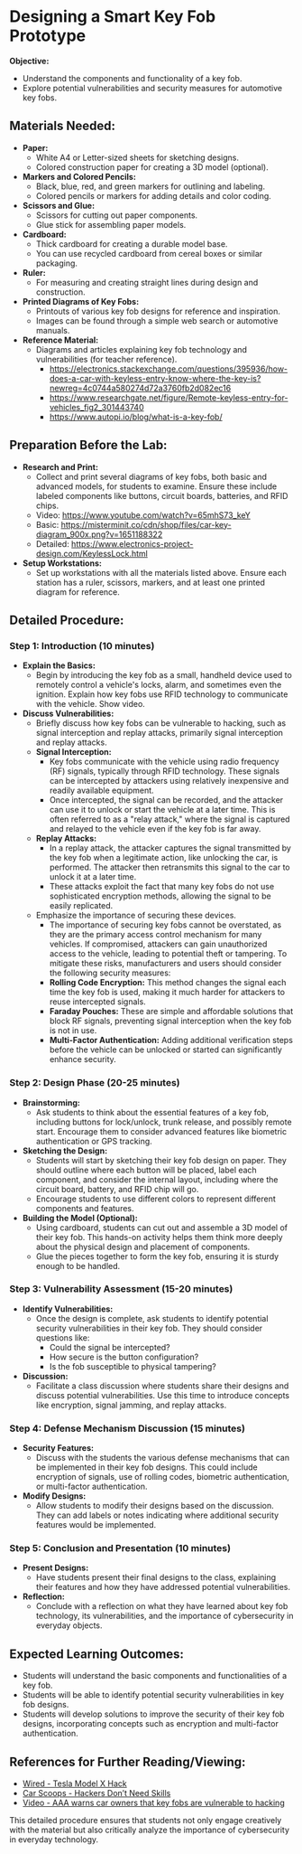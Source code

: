 # Designing a Smart Key Fob Prototype

**Objective:**
- Understand the components and functionality of a key fob.
- Explore potential vulnerabilities and security measures for automotive key fobs.

## Materials Needed:

- **Paper:**
  - White A4 or Letter-sized sheets for sketching designs.
  - Colored construction paper for creating a 3D model (optional).
- **Markers and Colored Pencils:**
  - Black, blue, red, and green markers for outlining and labeling.
  - Colored pencils or markers for adding details and color coding.
- **Scissors and Glue:**
  - Scissors for cutting out paper components.
  - Glue stick for assembling paper models.
- **Cardboard:**
  - Thick cardboard for creating a durable model base.
  - You can use recycled cardboard from cereal boxes or similar packaging.
- **Ruler:**
  - For measuring and creating straight lines during design and construction.
- **Printed Diagrams of Key Fobs:**
  - Printouts of various key fob designs for reference and inspiration.
  - Images can be found through a simple web search or automotive manuals.
- **Reference Material:**
  - Diagrams and articles explaining key fob technology and vulnerabilities (for teacher reference).
    - https://electronics.stackexchange.com/questions/395936/how-does-a-car-with-keyless-entry-know-where-the-key-is?newreg=4c0744a580274d72a3760fb2d082ec16
    - https://www.researchgate.net/figure/Remote-keyless-entry-for-vehicles_fig2_301443740
    - https://www.autopi.io/blog/what-is-a-key-fob/

## Preparation Before the Lab:
- **Research and Print:**
  - Collect and print several diagrams of key fobs, both basic and advanced models, for students to examine. Ensure these include labeled components like buttons, circuit boards, batteries, and RFID chips.
  - Video: https://www.youtube.com/watch?v=65mhS73_keY
  - Basic: https://misterminit.co/cdn/shop/files/car-key-diagram_900x.png?v=1651188322
  - Detailed: https://www.electronics-project-design.com/KeylessLock.html
- **Setup Workstations:**
  - Set up workstations with all the materials listed above. Ensure each station has a ruler, scissors, markers, and at least one printed diagram for reference.

## Detailed Procedure:

### Step 1: Introduction (10 minutes)

- **Explain the Basics:**
  - Begin by introducing the key fob as a small, handheld device used to remotely control a vehicle's locks, alarm, and sometimes even the ignition. Explain how key fobs use RFID technology to communicate with the vehicle. Show video. 
- **Discuss Vulnerabilities:**
  - Briefly discuss how key fobs can be vulnerable to hacking, such as signal interception and replay attacks, primarily signal interception and replay attacks.
  - **Signal Interception:**
    - Key fobs communicate with the vehicle using radio frequency (RF) signals, typically through RFID technology. These signals can be intercepted by attackers using relatively inexpensive and readily available equipment.
    - Once intercepted, the signal can be recorded, and the attacker can use it to unlock or start the vehicle at a later time. This is often referred to as a "relay attack," where the signal is captured and relayed to the vehicle even if the key fob is far away.
  - **Replay Attacks:**
    - In a replay attack, the attacker captures the signal transmitted by the key fob when a legitimate action, like unlocking the car, is performed. The attacker then retransmits this signal to the car to unlock it at a later time.
    - These attacks exploit the fact that many key fobs do not use sophisticated encryption methods, allowing the signal to be easily replicated.
  - Emphasize the importance of securing these devices.
    - The importance of securing key fobs cannot be overstated, as they are the primary access control mechanism for many vehicles. If compromised, attackers can gain unauthorized access to the vehicle, leading to potential theft or tampering. To mitigate these risks, manufacturers and users should consider the following security measures:
    - **Rolling Code Encryption:** This method changes the signal each time the key fob is used, making it much harder for attackers to reuse intercepted signals.
    - **Faraday Pouches:** These are simple and affordable solutions that block RF signals, preventing signal interception when the key fob is not in use.
    - **Multi-Factor Authentication:** Adding additional verification steps before the vehicle can be unlocked or started can significantly enhance security.

### Step 2: Design Phase (20-25 minutes)

- **Brainstorming:**
  - Ask students to think about the essential features of a key fob, including buttons for lock/unlock, trunk release, and possibly remote start. Encourage them to consider advanced features like biometric authentication or GPS tracking.
- **Sketching the Design:**
  - Students will start by sketching their key fob design on paper. They should outline where each button will be placed, label each component, and consider the internal layout, including where the circuit board, battery, and RFID chip will go.
  - Encourage students to use different colors to represent different components and features.
- **Building the Model (Optional):**
  - Using cardboard, students can cut out and assemble a 3D model of their key fob. This hands-on activity helps them think more deeply about the physical design and placement of components.
  - Glue the pieces together to form the key fob, ensuring it is sturdy enough to be handled.

### Step 3: Vulnerability Assessment (15-20 minutes)
- **Identify Vulnerabilities:**
  - Once the design is complete, ask students to identify potential security vulnerabilities in their key fob. They should consider questions like:
    - Could the signal be intercepted?
    - How secure is the button configuration?
    - Is the fob susceptible to physical tampering?
- **Discussion:**
  - Facilitate a class discussion where students share their designs and discuss potential vulnerabilities. Use this time to introduce concepts like encryption, signal jamming, and replay attacks.

### Step 4: Defense Mechanism Discussion (15 minutes)

- **Security Features:**
  - Discuss with the students the various defense mechanisms that can be implemented in their key fob designs. This could include encryption of signals, use of rolling codes, biometric authentication, or multi-factor authentication.
- **Modify Designs:**
  - Allow students to modify their designs based on the discussion. They can add labels or notes indicating where additional security features would be implemented.

### Step 5: Conclusion and Presentation (10 minutes)

- **Present Designs:**
  - Have students present their final designs to the class, explaining their features and how they have addressed potential vulnerabilities.
- **Reflection:**
  - Conclude with a reflection on what they have learned about key fob technology, its vulnerabilities, and the importance of cybersecurity in everyday objects.

## Expected Learning Outcomes:
- Students will understand the basic components and functionalities of a key fob.
- Students will be able to identify potential security vulnerabilities in key fob designs.
- Students will develop solutions to improve the security of their key fob designs, incorporating concepts such as encryption and multi-factor authentication.

## References for Further Reading/Viewing:
- [Wired - Tesla Model X Hack](https://www.wired.com/story/tesla-ultra-wideband-radio-relay-attacks/)
- [Car Scoops -  Hackers Don’t Need Skills](https://www.carscoops.com/2024/03/thieves-can-now-exploit-keyless-entry-security-lapses-automakers-have-known-about-for-years/)
- [Video  - AAA warns car owners that key fobs are vulnerable to hacking](https://www.youtube.com/watch?v=lmLHAAc-UHk)

This detailed procedure ensures that students not only engage creatively with the material but also critically analyze the importance of cybersecurity in everyday technology.

